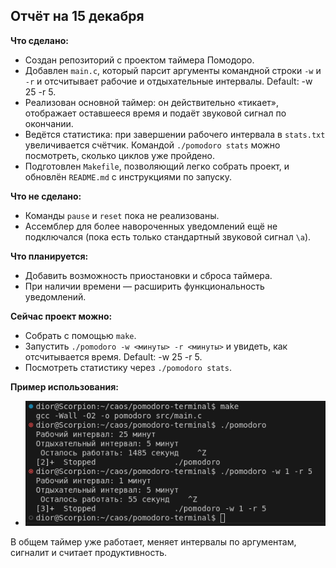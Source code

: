 ## Отчёт на 15 декабря

**Что сделано:**
- Создан репозиторий с проектом таймера Помодоро.
- Добавлен `main.c`, который парсит аргументы командной строки `-w` и `-r` и отсчитывает рабочие и отдыхательные интервалы. Default: -w 25 -r 5.
- Реализован основной таймер: он действительно «тикает», отображает оставшееся время и подаёт звуковой сигнал по окончании.
- Ведётся статистика: при завершении рабочего интервала в `stats.txt` увеличивается счётчик. Командой `./pomodoro stats` можно посмотреть, сколько циклов уже пройдено.
- Подготовлен `Makefile`, позволяющий легко собрать проект, и обновлён `README.md` с инструкциями по запуску.

**Что не сделано:**
- Команды `pause` и `reset` пока не реализованы.
- Ассемблер для более навороченных уведомлений ещё не подключался (пока есть только стандартный звуковой сигнал `\a`).

**Что планируется:**
- Добавить возможность приостановки и сброса таймера.
- При наличии времени — расширить функциональность уведомлений.

**Сейчас проект можно:**
- Собрать с помощью `make`.
- Запустить `./pomodoro -w <минуты> -r <минуты>` и увидеть, как отсчитывается время. Default: -w 25 -r 5.
- Посмотреть статистику через `./pomodoro stats`.

**Пример использования:**
- ![alt text](image.png)

В общем таймер уже работает, меняет интервалы по аргументам, сигналит и считает продуктивность.

